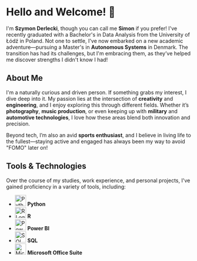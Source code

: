 # Hello and Welcome! 👋

I'm **Szymon Derlecki**, though you can call me **Simon** if you prefer! I've recently graduated with a Bachelor's in Data Analysis from the University of Łódź in Poland. Not one to settle, I've now embarked on a new academic adventure—pursuing a Master's in **Autonomous Systems** in Denmark. The transition has had its challenges, but I'm embracing them, as they’ve helped me discover strengths I didn't know I had!

## About Me

I'm a naturally curious and driven person. If something grabs my interest, I dive deep into it. My passion lies at the intersection of **creativity** and **engineering**, and I enjoy exploring this through different fields. Whether it’s **photography**, **music production**, or even keeping up with **military** and **automotive technologies**, I love how these areas blend both innovation and precision.

Beyond tech, I’m also an avid **sports enthusiast**, and I believe in living life to the fullest—staying active and engaged has always been my way to avoid "FOMO" later on!

## Tools & Technologies

Over the course of my studies, work experience, and personal projects, I've gained proficiency in a variety of tools, including:

- <img src="https://upload.wikimedia.org/wikipedia/commons/c/c3/Python-logo-notext.svg" alt="Python Logo" width="30" height="30"> **Python**
- <img src="https://www.r-project.org/logo/Rlogo.png" alt="R Logo" width="30" height="30"> **R**
- <img src="https://commons.wikimedia.org/wiki/File:New_Power_BI_Logo.svg" alt="Power BI Logo" width="30" height="30"> **Power BI**
- <img src="https://en.wikipedia.org/wiki/Oracle_SQL_Developer#/media/File:Oracle_SQL_Developer_logo.svg" alt="SQL Logo" width="30" height="30"> **SQL**
- <img src="https://en.wikipedia.org/wiki/Microsoft_Office#/media/File:Microsoft_Office_Logo_(2019-present).svg" alt="Microsoft Office Logo" width="30" height="30"> **Microsoft Office Suite**


<!--
**VadorInPython/VadorInPython** is a ✨ _special_ ✨ repository because its `README.md` (this file) appears on your GitHub profile.

Here are some ideas to get you started:

- 🔭 I’m currently working on ...
- 🌱 I’m currently learning ...
- 👯 I’m looking to collaborate on ...
- 🤔 I’m looking for help with ...
- 💬 Ask me about ...
- 📫 How to reach me: ...
- 😄 Pronouns: ...
- ⚡ Fun fact: ...
-->
